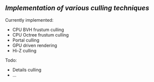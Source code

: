 __*Implementation of various culling techniques*__  
--  
Currently implemented:  
- CPU BVH frustum culling  
- CPU Octree frustum culling  
- Portal culling  
- GPU driven rendering  
- Hi-Z culling  

Todo:  
- Details culling  
- ...  
